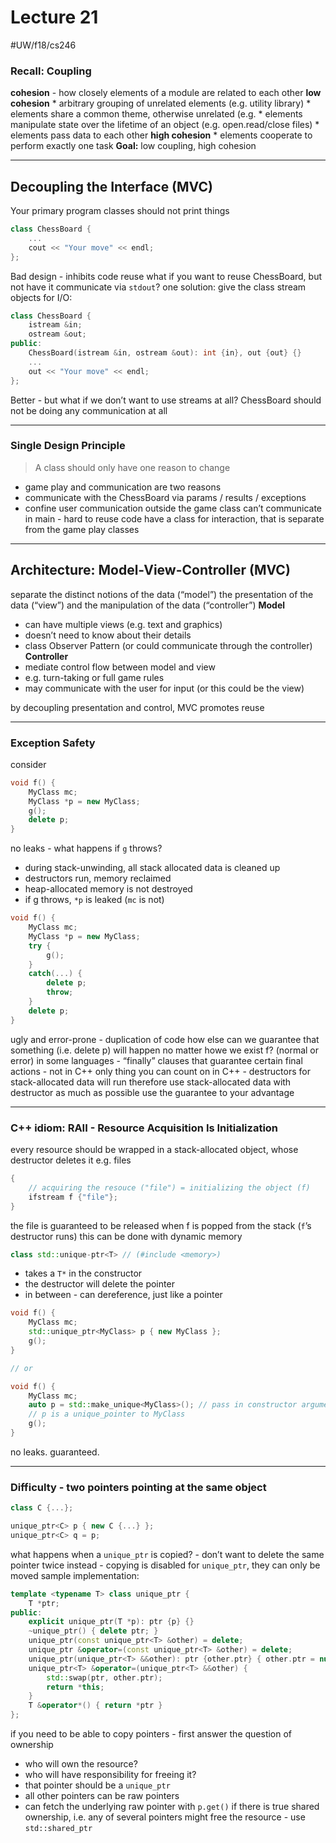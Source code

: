 # Lecture 21
#UW/f18/cs246
### Recall: Coupling
**cohesion** - how closely elements of a module are related to each other
**low cohesion** 
	* arbitrary grouping of unrelated elements (e.g. utility library)
	* elements share a common theme, otherwise unrelated (e.g. <algorithm>
	* elements manipulate state over the lifetime of an object (e.g. open.read/close files)
	* elements pass data to each other
**high cohesion**
	* elements cooperate to perform exactly one task
**Goal:** low coupling, high cohesion
- - - -
## Decoupling the Interface (MVC)
Your primary program classes should not print things
```cpp
class ChessBoard {
	...
	cout << "Your move" << endl;
};
```
Bad design - inhibits code reuse
what if you want to reuse ChessBoard, but not have it communicate via `stdout`?
one solution: give the class stream objects for I/O:
```cpp
class ChessBoard {
	istream &in;
	ostream &out;
public:
	ChessBoard(istream &in, ostream &out): int {in}, out {out} {}
	...
	out << "Your move" << endl;
};
```
Better - but what if we don’t want to use streams at all?
ChessBoard should not be doing any communication at all
- - - -
### Single Design Principle
> A class should only have one reason to change  
* game play and communication are two reasons
* communicate with the ChessBoard via params / results / exceptions
* confine user communication outside the game class
can’t communicate in main - hard to reuse code
have a class for interaction, that is separate from the game play classes
- - - -
## Architecture: Model-View-Controller (MVC)
separate the distinct notions of the data (“model”)
the presentation of the data (“view”)
and the manipulation of the data (“controller”)
**Model**
* can have multiple views (e.g. text and graphics)
* doesn’t need to know about their details
* class Observer Pattern (or could communicate through the controller)
**Controller**
* mediate control flow between model and view
* e.g. turn-taking or full game rules
* may communicate with the user for input (or this could be the view)

by decoupling presentation and control, MVC promotes reuse
- - - -
### Exception Safety
consider
```cpp
void f() {
	MyClass mc;
	MyClass *p = new MyClass;
	g();
	delete p;
}
```
no leaks - what happens if `g` throws?
* during stack-unwinding, all stack allocated data is cleaned up
* destructors run, memory reclaimed
* heap-allocated memory is not destroyed
* if g throws, `*p` is leaked (`mc` is not)
```cpp
void f() {
	MyClass mc;
	MyClass *p = new MyClass;
	try {
		g();
	}
	catch(...) {
		delete p;
		throw;
	}
	delete p;
}
```
ugly and error-prone - duplication of code
how else can we guarantee that something (i.e. delete p) will happen no matter howe we exist f? (normal or error)
in some languages - “finally” clauses that guarantee certain final actions - not in C++
only thing you can count on in C++ - destructors for stack-allocated data will run
therefore use stack-allocated data with destructor as much as possible
use the guarantee to your advantage
- - - -
### C++ idiom: RAII - Resource Acquisition Is Initialization
every resource should be wrapped in a stack-allocated object, whose destructor deletes it
e.g. files
```cpp
{
	// acquiring the resouce ("file") = initializing the object (f)
	ifstream f {"file"};
}
```
the file is guaranteed to be released when f is popped from the stack (`f`’s destructor runs)
this can be done with dynamic memory
```cpp
class std::unique-ptr<T> // (#include <memory>)
```
* takes a `T*` in the constructor
* the destructor will delete the pointer
* in between - can dereference, just like a pointer
```cpp
void f() {
	MyClass mc;
	std::unique_ptr<MyClass> p { new MyClass };
	g();
}

// or 

void f() {
	MyClass mc;
	auto p = std::make_unique<MyClass>(); // pass in constructor arguments into make_unique call
	// p is a unique_pointer to MyClass
	g();
}
```
no leaks. guaranteed.
- - - -
### Difficulty - two pointers pointing at the same object
```cpp
class C {...};

unique_ptr<C> p { new C {...} };
unique_ptr<C> q = p;
```
what happens when a `unique_ptr` is copied? - don’t want to delete the same pointer twice
instead - copying is disabled for `unique_ptr`, they can only be moved
sample implementation:
```cpp
template <typename T> class unique_ptr {
	T *ptr;
public:
	explicit unique_ptr(T *p): ptr {p} {}
	~unique_ptr() { delete ptr; }
	unique_ptr(const unique_ptr<T> &other) = delete;
	unique_ptr &operator=(const unique_ptr<T> &other) = delete;
	unique_ptr(unique_ptr<T> &&other): ptr {other.ptr} { other.ptr = nullptr; }
	unique_ptr<T> &operator=(unique_ptr<T> &&other) {
		std::swap(ptr, other.ptr);
		return *this;
	}
	T &operator*() { return *ptr }
};
```
if you need to be able to copy pointers - first answer the question of ownership
* who will own the resource?
* who will have responsibility for freeing it?
* that pointer should be a `unique_ptr`
* all other pointers can be raw pointers
* can fetch the underlying raw pointer with `p.get()`
if there is true shared ownership, i.e. any of several pointers might free the resource - use `std::shared_ptr`